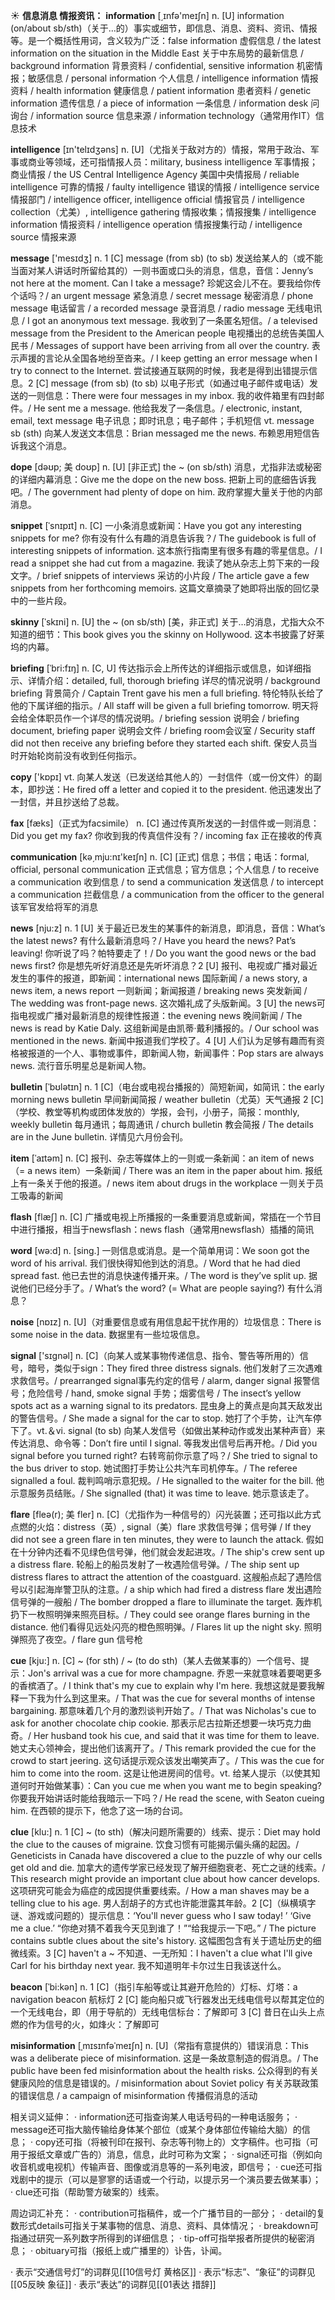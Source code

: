 ☀ <span class="category">**信息消息 情报资讯：**</span>
<span class="vocabulary">**information**</span> [͵ɪnfə'meɪʃn] 
<span class="definition">n. [U] information (on/about sb/sth)（关于…的）事实或细节，即信息、消息、资料、资讯、情报等。是一个概括性用词，含义较为广泛：</span>false information 虚假信息 / the latest information on the situation in the Middle East 关于中东局势的最新信息 / background information 背景资料 / confidential, sensitive information 机密情报；敏感信息 / personal information 个人信息 / intelligence information 情报资料 / health information 健康信息 / patient information 患者资料 / genetic information 遗传信息 / a piece of information 一条信息 / information desk 问询台 / information source 信息来源 / information technology（通常用作IT）信息技术

<span class="vocabulary">**intelligence**</span> [ɪn'telɪdӡəns] 
<span class="definition">n. [U]（尤指关于敌对方的）情报，常用于政治、军事或商业等领域，还可指情报人员：</span>military, business intelligence 军事情报；商业情报 / the US Central Intelligence Agency 美国中央情报局 / reliable intelligence 可靠的情报 / faulty intelligence 错误的情报 / intelligence service 情报部门 / intelligence officer, intelligence official 情报官员 / intelligence collection（尤美）, intelligence gathering 情报收集；情报搜集 / intelligence information 情报资料 / intelligence operation 情报搜集行动 / intelligence source 情报来源

<span class="vocabulary">**message**</span> ['mesɪdӡ] 
<span class="definition">n. 1 [C] message (from sb) (to sb) 发送给某人的（或不能当面对某人讲话时所留给其的）一则书面或口头的消息，信息，音信：</span>Jenny’s not here at the moment. Can I take a message? 珍妮这会儿不在。要我给你传个话吗？/ an urgent message 紧急消息 / secret message 秘密消息 / phone message 电话留言 / a recorded message 录音消息 / radio message 无线电讯息 / I got an anonymous text message. 我收到了一条匿名短信。/ a televised message from the President to the American people 电视播出的总统告美国人民书 / Messages of support have been arriving from all over the country. 表示声援的言论从全国各地纷至沓来。/ I keep getting an error message when I try to connect to the Internet. 尝试接通互联网的时候，我老是得到出错提示信息。<span class="definition">2 [C] message (from sb) (to sb) 以电子形式（如通过电子邮件或电话）发送的一则信息：</span>There were four messages in my inbox. 我的收件箱里有四封邮件。/ He sent me a message. 他给我发了一条信息。/ electronic, instant, email, text message 电子讯息；即时讯息；电子邮件；手机短信 <span class="definition">vt. message sb (sth) 向某人发送文本信息：</span>Brian messaged me the news. 布赖恩用短信告诉我这个消息。
           
<span class="vocabulary">**dope**</span> [dəʊp; 美 doʊp]
<span class="definition">n. [U] [非正式] the ~ (on sb/sth) 消息，尤指非法或秘密的详细内幕消息：</span>Give me the dope on the new boss. 把新上司的底细告诉我吧。/ The government had plenty of dope on him. 政府掌握大量关于他的内部消息。                      

<span class="vocabulary">**snippet**</span> [ˈsnɪpɪt]
<span class="definition">n. [C] 一小条消息或新闻：</span>Have you got any interesting snippets for me? 你有没有什么有趣的消息告诉我？/ The guidebook is full of interesting snippets of information. 这本旅行指南里有很多有趣的零星信息。/ I read a snippet she had cut from a magazine. 我读了她从杂志上剪下来的一段文字。/ brief snippets of interviews 采访的小片段 / The article gave a few snippets from her forthcoming memoirs. 这篇文章摘录了她即将出版的回忆录中的一些片段。

<span class="vocabulary">**skinny**</span> [ˈskɪni]
<span class="definition">n. [U] the ~ (on sb/sth) [美，非正式] 关于…的消息，尤指大众不知道的细节：</span>This book gives you the skinny on Hollywood. 这本书披露了好莱坞的内幕。
           
<span class="vocabulary">**briefing**</span> [ˈbri:fɪŋ]
<span class="definition">n. [C, U] 传达指示会上所传达的详细指示或信息，如详细指示、详情介绍：</span>detailed, full, thorough briefing 详尽的情况说明 / background briefing 背景简介 / Captain Trent gave his men a full briefing. 特伦特队长给了他的下属详细的指示。/ All staff will be given a full briefing tomorrow. 明天将会给全体职员作一个详尽的情况说明。/ briefing session 说明会 / briefing document, briefing paper 说明会文件 / briefing room会议室 / Security staff did not then receive any briefing before they started each shift. 保安人员当时开始轮岗前没有收到任何指示。

<span class="vocabulary">**copy**</span> ['kɒpɪ] 
<span class="definition">vt. 向某人发送（已发送给其他人的）一封信件（或一份文件）的副本，即抄送：</span>He fired off a letter and copied it to the president. 他迅速发出了一封信，并且抄送给了总裁。

<span class="vocabulary">**fax**</span> [fæks]（正式为facsimile）
<span class="definition">n. [C] 通过传真所发送的一封信件或一则消息：</span>Did you get my fax? 你收到我的传真信件没有？/ incoming fax 正在接收的传真

<span class="vocabulary">**communication**</span> [kə͵mju:nɪ'keɪʃn] 
<span class="definition">n. [C] [正式] 信息；书信；电话：</span>formal, official, personal communication 正式信息；官方信息；个人信息 / to receive a communication 收到信息 / to send a communication 发送信息 / to intercept a communication 拦截信息 / a communication from the officer to the general 该军官发给将军的消息

<span class="vocabulary">**news**</span> [nju:z] 
<span class="definition">n. 1 [U] 关于最近已发生的某事件的新消息，即消息，音信：</span>What’s the latest news? 有什么最新消息吗？/ Have you heard the news? Pat’s leaving! 你听说了吗？帕特要走了！/ Do you want the good news or the bad news first? 你是想先听好消息还是先听坏消息？<span class="definition">2 [U] 报刊、电视或广播对最近发生的事件的报道，即新闻：</span>international news 国际新闻 / a news story, a news item, a news report 一则新闻；新闻报道 / breaking news 突发新闻 / The wedding was front-page news. 这次婚礼成了头版新闻。<span class="definition">3 [U] the news可指电视或广播对最新消息的规律性报道：</span>the evening news 晚间新闻 / The news is read by Katie Daly. 这组新闻是由凯蒂·戴利播报的。/ Our school was mentioned in the news. 新闻中报道我们学校了。<span class="definition">4 [U] 人们认为足够有趣而有资格被报道的一个人、事物或事件，即新闻人物，新闻事件：</span>Pop stars are always news. 流行音乐明星总是新闻人物。
                      
<span class="vocabulary">**bulletin**</span> [ˈbʊlətɪn]
<span class="definition">n. 1 [C]（电台或电视台播报的）简短新闻，如简讯：</span>the early morning news bulletin 早间新闻简报 / weather bulletin（尤英）天气通报 <span class="definition">2 [C]（学校、教堂等机构或团体发放的）学报，会刊，小册子，简报：</span>monthly, weekly bulletin 每月通讯；每周通讯 / church bulletin 教会简报 / The details are in the June bulletin. 详情见六月份会刊。

<span class="vocabulary">**item**</span> [ˈaɪtəm]
<span class="definition">n. [C] 报刊、杂志等媒体上的一则或一条新闻：</span>an item of news（= a news item）一条新闻 / There was an item in the paper about him. 报纸上有一条关于他的报道。/ news item about drugs in the workplace 一则关于员工吸毒的新闻

<span class="vocabulary">**flash**</span> [flæʃ] 
<span class="definition">n. [C] 广播或电视上所播报的一条重要消息或新闻，常插在一个节目中进行播报，相当于newsflash：</span>news flash（通常用newsflash）插播的简讯

<span class="vocabulary">**word**</span> [wə:d] 
<span class="definition">n. [sing.] 一则信息或消息。是一个简单用词：</span>We soon got the word of his arrival. 我们很快得知他到达的消息。/ Word that he had died spread fast. 他已去世的消息快速传播开来。/ The word is they’ve split up. 据说他们已经分手了。/ What’s the word? (= What are people saying?) 有什么消息？

<span class="vocabulary">**noise**</span> [nɒɪz] 
<span class="definition">n. [U]（对重要信息或有用信息起干扰作用的）垃圾信息：</span>There is some noise in the data. 数据里有一些垃圾信息。 

<span class="vocabulary">**signal**</span> ['sɪɡnəl] 
<span class="definition">n. [C]（向某人或某事物传递信息、指令、警告等所用的）信号，暗号，类似于sign：</span>They fired three distress signals. 他们发射了三次遇难求救信号。/ prearranged signal事先约定的信号 / alarm, danger signal 报警信号；危险信号 / hand, smoke signal 手势；烟雾信号 / The insect’s yellow spots act as a warning signal to its predators. 昆虫身上的黄点是向其天敌发出的警告信号。/ She made a signal for the car to stop. 她打了个手势，让汽车停下了。<span class="definition">vt.＆vi. signal (to sb) 向某人发信号（如做出某种动作或发出某种声音）来传达消息、命令等：</span>Don’t fire until I signal. 等我发出信号后再开枪。/ Did you signal before you turned right? 右转弯前你示意了吗？/ She tried to signal to the bus driver to stop. 她试图打手势让公共汽车司机停车。/ The referee signalled a foul. 裁判鸣哨示意犯规。/ He signalled to the waiter for the bill. 他示意服务员结账。/ She signalled (that) it was time to leave. 她示意该走了。
                      
<span class="vocabulary">**flare**</span> [fleə(r); 美 fler]
<span class="definition">n. [C]（尤指作为一种信号的）闪光装置；还可指以此方式点燃的火焰：</span>distress（英）, signal（美）flare 求救信号弹；信号弹 / If they did not see a green flare in ten minutes, they were to launch the attack. 假如在十分钟内还看不见绿色信号弹，他们就会发起进攻。/ The ship's crew sent up a distress flare. 轮船上的船员发射了一枚遇险信号弹。/ The ship sent up distress flares to attract the attention of the coastguard. 这艘船点起了遇险信号以引起海岸警卫队的注意。/ a ship which had fired a distress flare 发出遇险信号弹的一艘船 / The bomber dropped a flare to illuminate the target. 轰炸机扔下一枚照明弹来照亮目标。/ They could see orange flares burning in the distance. 他们看得见远处闪亮的橙色照明弹。/ Flares lit up the night sky. 照明弹照亮了夜空。/ flare gun 信号枪

<span class="vocabulary">**cue**</span> [kju:]
<span class="definition">n. [C] ~ (for sth) / ~ (to do sth)（某人去做某事的）一个信号、提示：</span>Jon's arrival was a cue for more champagne. 乔恩一来就意味着要喝更多的香槟酒了。/ I think that's my cue to explain why I'm here. 我想这就是要我解释一下我为什么到这里来。/ That was the cue for several months of intense bargaining. 那意味着几个月的激烈谈判开始了。/ That was Nicholas's cue to ask for another chocolate chip cookie. 那表示尼古拉斯还想要一块巧克力曲奇。/ Her husband took his cue, and said that it was time for them to leave. 她丈夫心领神会，提出他们该离开了。/ This remark provided the cue for the crowd to start jeering. 这句话提示观众该发出嘲笑声了。/ This was the cue for him to come into the room. 这是让他进房间的信号。<span class="definition">vt. 给某人提示（以使其知道何时开始做某事）：</span>Can you cue me when you want me to begin speaking? 你要我开始讲话时能给我暗示一下吗？/ He read the scene, with Seaton cueing him. 在西顿的提示下，他念了这一场的台词。
           
<span class="vocabulary">**clue**</span> [klu:]
<span class="definition">n. 1 [C] ~ (to sth)（解决问题所需要的）线索、提示：</span>Diet may hold the clue to the causes of migraine. 饮食习惯有可能揭示偏头痛的起因。/ Geneticists in Canada have discovered a clue to the puzzle of why our cells get old and die. 加拿大的遗传学家已经发现了解开细胞衰老、死亡之谜的线索。/ This research might provide an important clue about how cancer develops. 这项研究可能会为癌症的成因提供重要线索。/ How a man shaves may be a telling clue to his age. 男人刮胡子的方式也许能泄露其年龄。<span class="definition">2 [C]（纵横填字谜、游戏或问题的）提示信息：</span>‘You'll never guess who I saw today! ’ ‘Give me a clue.’ “你绝对猜不着我今天见到谁了！”“给我提示一下吧。” / The picture contains subtle clues about the site's history. 这幅图包含有关于遗址历史的细微线索。<span class="definition">3 [C] haven't a ~ 不知道、一无所知：</span>I haven't a clue what I'll give Carl for his birthday next year. 我不知道明年卡尔过生日我该送什么。

<span class="vocabulary">**beacon**</span> [ˈbi:kən]
<span class="definition">n. 1 [C]（指引车船等或让其避开危险的）灯标、灯塔：</span>a navigation beacon 航标灯 <span class="definition">2 [C] 能向船只或飞行器发出无线电信号以帮其定位的一个无线电台，即（用于导航的）无线电信标台：</span>了解即可 <span class="definition">3 [C] 昔日在山头上点燃的作为信号的火，如烽火：</span>了解即可

<span class="vocabulary">**misinformation**</span> [ˌmɪsɪnfəˈmeɪʃn]
<span class="definition">n. [U]（常指有意提供的）错误消息：</span>This was a deliberate piece of misinformation. 这是一条故意制造的假消息。/ The public have been fed misinformation about the health risks. 公众得到的有关健康风险的信息是错误的。/ misinformation about Soviet policy 有关苏联政策的错误信息 / a campaign of misinformation 传播假消息的活动

相关词义延伸：
· information还可指查询某人电话号码的一种电话服务；
· message还可指大脑传输给身体某个部位（或某个身体部位传输给大脑）的信息；
· copy还可指（将被刊印在报刊、杂志等刊物上的）文字稿件。也可指（可用于报纸文章或广告的）消息，信息，此时可称为文案；
· signal还可指（例如向收音机或电视机）传输声音、图像或消息等的一系列电波，即信号；
· cue还可指戏剧中的提示（可以是寥寥的话语或一个行动，以提示另一个演员要去做某事）；
· clue还可指（帮助警方破案的）线索。

周边词汇补充：
· contribution可指稿件，或一个广播节目的一部分；
· detail的复数形式details可指关于某事物的信息、消息、资料、具体情况；
· breakdown可指通过研究一系列数字所得到的详细信息；
· tip-off可指举报者所提供的秘密消息；
· obituary可指（报纸上或广播里的）讣告，讣闻。

· 表示“交通信号灯”的词群见[[10信号灯 黄格区]]
· 表示“标志”、“象征”的词群见[[05反映 象征]]
· 表示“表达”的词群见[[01表达 措辞]]
